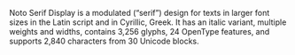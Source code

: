 Noto Serif Display is a modulated (“serif”) design for texts in larger font sizes in the Latin script and in Cyrillic, Greek. It has an italic variant, multiple weights and widths, contains 3,256 glyphs, 24 OpenType features, and supports 2,840 characters from 30 Unicode blocks.